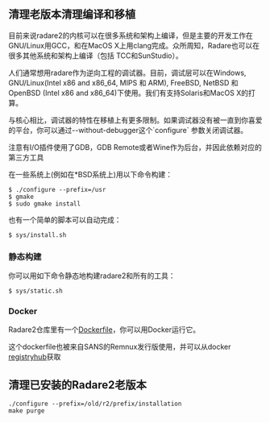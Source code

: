 ## 清理老版本清理编译和移植

目前来说radare2的内核可以在很多系统和架构上编译，但是主要的开发工作在GNU/Linux用GCC，和在MacOS X上用clang完成。众所周知，Radare也可以在很多其他系统和架构上编译（包括 TCC和SunStudio）。

人们通常想用radare作为逆向工程的调试器。目前，调试层可以在Windows, GNU/Linux\(Intel x86 and x86\_64, MIPS 和 ARM\), FreeBSD, NetBSD 和 OpenBSD \(Intel x86 and x86\_64\)下使用。我们有支持Solaris和MacOS X的打算。

与核心相比，调试器的特性在移植上有更多限制。如果调试器没有被一直到你喜爱的平台，你可以通过--without-debugger这个\`configure\` 参数关闭调试器。

注意有I/O插件使用了GDB，GDB Remote或者Wine作为后台，并因此依赖对应的第三方工具

在一些系统上\(例如在\*BSD系统上\)用以下命令构建：

```
$ ./configure --prefix=/usr
$ gmake
$ sudo gmake install
```

也有一个简单的脚本可以自动完成：

```
$ sys/install.sh
```

### 静态构建

你可以用如下命令静态地构建radare2和所有的工具：

```
$ sys/static.sh
```

### Docker

Radare2仓库里有一个[Dockerfile](https://legacy.gitbook.com/book/xylearn/radare2book-chinese/edit#)，你可以用Docker运行它。

这个dockerfile也被来自SANS的Remnux发行版使用，并可以从docker [registryhub](https://registry.hub.docker.com/u/remnux/radare2/)获取

## 清理已安装的Radare2老版本

```
./configure --prefix=/old/r2/prefix/installation
make purge
```



